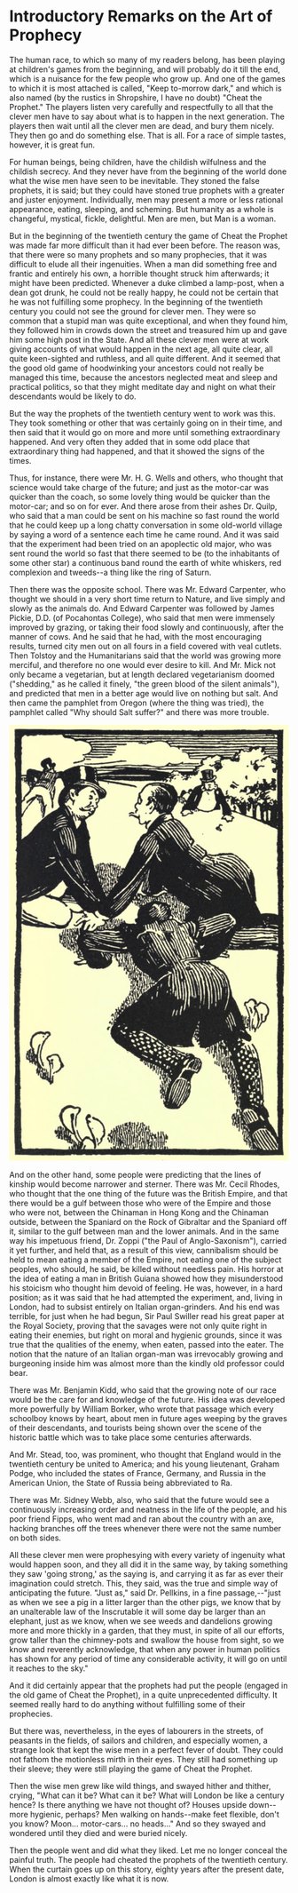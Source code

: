# Introductory Remarks on the Art of Prophecy

The human race, to which so many of my readers belong, has been playing at children's games from the beginning, and will probably do it till the end, which is a nuisance for the few people who grow up. And one of the games to which it is most attached is called, "Keep to-morrow dark," and which is also named (by the rustics in Shropshire, I have no doubt) "Cheat the Prophet." The players listen very carefully and respectfully to all that the clever men have to say about what is to happen in the next generation. The players then wait until all the clever men are dead, and bury them nicely. They then go and do something else. That is all. For a race of simple tastes, however, it is great fun.

For human beings, being children, have the childish wilfulness and the childish secrecy. And they never have from the beginning of the world done what the wise men have seen to be inevitable. They stoned the false prophets, it is said; but they could have stoned true prophets with a greater and juster enjoyment. Individually, men may present a more or less rational appearance, eating, sleeping, and scheming. But humanity as a whole is changeful, mystical, fickle, delightful. Men are men, but Man is a woman.

But in the beginning of the twentieth century the game of Cheat the Prophet was made far more difficult than it had ever been before. The reason was, that there were so many prophets and so many prophecies, that it was difficult to elude all their ingenuities. When a man did something free and frantic and entirely his own, a horrible thought struck him afterwards; it might have been predicted. Whenever a duke climbed a lamp-post, when a dean got drunk, he could not be really happy, he could not be certain that he was not fulfilling some prophecy. In the beginning of the twentieth century you could not see the ground for clever men. They were so common that a stupid man was quite exceptional, and when they found him, they followed him in crowds down the street and treasured him up and gave him some high post in the State. And all these clever men were at work giving accounts of what would happen in the next age, all quite clear, all quite keen-sighted and ruthless, and all quite different. And it seemed that the good old game of hoodwinking your ancestors could not really be managed this time, because the ancestors neglected meat and sleep and practical politics, so that they might meditate day and night on what their descendants would be likely to do.

But the way the prophets of the twentieth century went to work was this. They took something or other that was certainly going on in their time, and then said that it would go on more and more until something extraordinary happened. And very often they added that in some odd place that extraordinary thing had happened, and that it showed the signs of the times.

Thus, for instance, there were Mr. H. G. Wells and others, who thought that science would take charge of the future; and just as the motor-car was quicker than the coach, so some lovely thing would be quicker than the motor-car; and so on for ever. And there arose from their ashes Dr. Quilp, who said that a man could be sent on his machine so fast round the world that he could keep up a long chatty conversation in some old-world village by saying a word of a sentence each time he came round. And it was said that the experiment had been tried on an apoplectic old major, who was sent round the world so fast that there seemed to be (to the inhabitants of some other star) a continuous band round the earth of white whiskers, red complexion and tweeds--a thing like the ring of Saturn.

Then there was the opposite school. There was Mr. Edward Carpenter, who thought we should in a very short time return to Nature, and live simply and slowly as the animals do. And Edward Carpenter was followed by James Pickie, D.D. (of Pocahontas College), who said that men were immensely improved by grazing, or taking their food slowly and continuously, after the manner of cows. And he said that he had, with the most encouraging results, turned city men out on all fours in a field covered with veal cutlets. Then Tolstoy and the Humanitarians said that the world was growing more merciful, and therefore no one would ever desire to kill. And Mr. Mick not only became a vegetarian, but at length declared vegetarianism doomed ("shedding," as he called it finely, "the green blood of the silent animals"), and predicted that men in a better age would live on nothing but salt. And then came the pamphlet from Oregon (where the thing was tried), the pamphlet called "Why should Salt suffer?" and there was more trouble.

![city men out on all fours in a field covered with veal cutlets](CityMen.png)

And on the other hand, some people were predicting that the lines of kinship would become narrower and sterner. There was Mr. Cecil Rhodes, who thought that the one thing of the future was the British Empire, and that there would be a gulf between those who were of the Empire and those who were not, between the Chinaman in Hong Kong and the Chinaman outside, between the Spaniard on the Rock of Gibraltar and the Spaniard off it, similar to the gulf between man and the lower animals. And in the same way his impetuous friend, Dr. Zoppi ("the Paul of Anglo-Saxonism"), carried it yet further, and held that, as a result of this view, cannibalism should be held to mean eating a member of the Empire, not eating one of the subject peoples, who should, he said, be killed without needless pain. His horror at the idea of eating a man in British Guiana showed how they misunderstood his stoicism who thought him devoid of feeling. He was, however, in a hard position; as it was said that he had attempted the experiment, and, living in London, had to subsist entirely on Italian organ-grinders. And his end was terrible, for just when he had begun, Sir Paul Swiller read his great paper at the Royal Society, proving that the savages were not only quite right in eating their enemies, but right on moral and hygienic grounds, since it was true that the qualities of the enemy, when eaten, passed into the eater. The notion that the nature of an Italian organ-man was irrevocably growing and burgeoning inside him was almost more than the kindly old professor could bear.

There was Mr. Benjamin Kidd, who said that the growing note of our race would be the care for and knowledge of the future. His idea was developed more powerfully by William Borker, who wrote that passage which every schoolboy knows by heart, about men in future ages weeping by the graves of their descendants, and tourists being shown over the scene of the historic battle which was to take place some centuries afterwards.

And Mr. Stead, too, was prominent, who thought that England would in the twentieth century be united to America; and his young lieutenant, Graham Podge, who included the states of France, Germany, and Russia in the American Union, the State of Russia being abbreviated to Ra.

There was Mr. Sidney Webb, also, who said that the future would see a continuously increasing order and neatness in the life of the people, and his poor friend Fipps, who went mad and ran about the country with an axe, hacking branches off the trees whenever there were not the same number on both sides.

All these clever men were prophesying with every variety of ingenuity what would happen soon, and they all did it in the same way, by taking something they saw 'going strong,' as the saying is, and carrying it as far as ever their imagination could stretch. This, they said, was the true and simple way of anticipating the future. "Just as," said Dr. Pellkins, in a fine passage,--"just as when we see a pig in a litter larger than the other pigs, we know that by an unalterable law of the Inscrutable it will some day be larger than an elephant, just as we know, when we see weeds and dandelions growing more and more thickly in a garden, that they must, in spite of all our efforts, grow taller than the chimney-pots and swallow the house from sight, so we know and reverently acknowledge, that when any power in human politics has shown for any period of time any considerable activity, it will go on until it reaches to the sky."

And it did certainly appear that the prophets had put the people (engaged in the old game of Cheat the Prophet), in a quite unprecedented difficulty. It seemed really hard to do anything without fulfilling some of their prophecies.

But there was, nevertheless, in the eyes of labourers in the streets, of peasants in the fields, of sailors and children, and especially women, a strange look that kept the wise men in a perfect fever of doubt. They could not fathom the motionless mirth in their eyes. They still had something up their sleeve; they were still playing the game of Cheat the Prophet.

Then the wise men grew like wild things, and swayed hither and thither, crying, "What can it be? What can it be? What will London be like a century hence? Is there anything we have not thought of? Houses upside down--more hygienic, perhaps? Men walking on hands--make feet flexible, don't you know? Moon... motor-cars... no heads..." And so they swayed and wondered until they died and were buried nicely.

Then the people went and did what they liked. Let me no longer conceal the painful truth. The people had cheated the prophets of the twentieth century. When the curtain goes up on this story, eighty years after the present date, London is almost exactly like what it is now.
